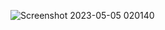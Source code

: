 ![Screenshot 2023-05-05 020140](https://user-images.githubusercontent.com/131616660/236322724-9af12ce2-a6c6-4a26-9a8b-b134df7a2180.png)
